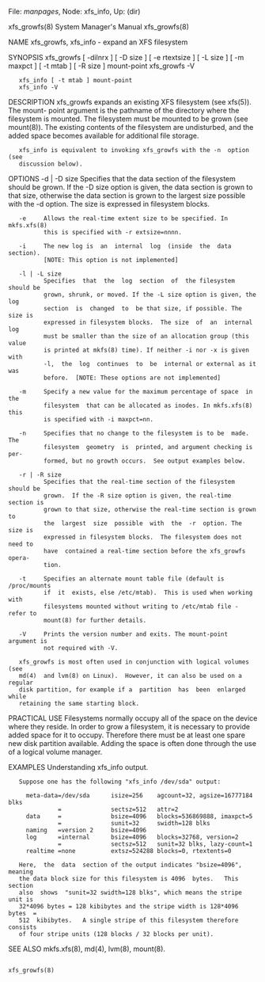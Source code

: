 File: *manpages*,  Node: xfs_info,  Up: (dir)


xfs_growfs(8)               System Manager's Manual              xfs_growfs(8)



NAME
       xfs_growfs, xfs_info - expand an XFS filesystem

SYNOPSIS
       xfs_growfs  [  -dilnrx  ] [ -D size ] [ -e rtextsize ] [ -L size ] [ -m
       maxpct ] [ -t mtab ] [ -R size ] mount-point
       xfs_growfs -V

       xfs_info [ -t mtab ] mount-point
       xfs_info -V

DESCRIPTION
       xfs_growfs expands an existing XFS filesystem (see xfs(5)).  The mount-
       point argument is the pathname of the directory where the filesystem is
       mounted. The filesystem must be mounted to  be  grown  (see  mount(8)).
       The  existing contents of the filesystem are undisturbed, and the added
       space becomes available for additional file storage.

       xfs_info is equivalent to invoking xfs_growfs with the -n  option  (see
       discussion below).

OPTIONS
       -d | -D size
              Specifies  that  the  data  section  of the filesystem should be
              grown. If the -D size option is given, the data section is grown
              to that size, otherwise the data section is grown to the largest
              size possible with the -d  option.  The  size  is  expressed  in
              filesystem blocks.

       -e     Allows the real-time extent size to be specified. In mkfs.xfs(8)
              this is specified with -r extsize=nnnn.

       -i     The new log is  an  internal  log  (inside  the  data  section).
              [NOTE: This option is not implemented]

       -l | -L size
              Specifies  that  the  log  section  of  the filesystem should be
              grown, shrunk, or moved. If the -L size option is given, the log
              section  is  changed  to  be that size, if possible. The size is
              expressed in filesystem blocks.  The size  of  an  internal  log
              must be smaller than the size of an allocation group (this value
              is printed at mkfs(8) time). If neither -i nor -x is given  with
              -l,  the  log  continues  to  be  internal or external as it was
              before.  [NOTE: These options are not implemented]

       -m     Specify a new value for the maximum percentage of space  in  the
              filesystem  that can be allocated as inodes. In mkfs.xfs(8) this
              is specified with -i maxpct=nn.

       -n     Specifies that no change to the filesystem is to be  made.   The
              filesystem  geometry  is  printed, and argument checking is per-
              formed, but no growth occurs.  See output examples below.

       -r | -R size
              Specifies that the real-time section of the filesystem should be
              grown.  If the -R size option is given, the real-time section is
              grown to that size, otherwise the real-time section is grown  to
              the  largest  size  possible  with  the  -r  option. The size is
              expressed in filesystem blocks.  The filesystem does not need to
              have  contained a real-time section before the xfs_growfs opera-
              tion.

       -t     Specifies an alternate mount table file (default is /proc/mounts
              if  it  exists, else /etc/mtab).  This is used when working with
              filesystems mounted without writing to /etc/mtab file - refer to
              mount(8) for further details.

       -V     Prints the version number and exits. The mount-point argument is
              not required with -V.

       xfs_growfs is most often used in conjunction with logical volumes  (see
       md(4)  and lvm(8) on Linux).  However, it can also be used on a regular
       disk partition, for example if a  partition  has  been  enlarged  while
       retaining the same starting block.

PRACTICAL USE
       Filesystems  normally  occupy all of the space on the device where they
       reside. In order to grow a filesystem, it is necessary to provide added
       space  for it to occupy. Therefore there must be at least one spare new
       disk partition available. Adding the space is often  done  through  the
       use of a logical volume manager.

EXAMPLES
       Understanding xfs_info output.

       Suppose one has the following "xfs_info /dev/sda" output:

         meta-data=/dev/sda      isize=256    agcount=32, agsize=16777184 blks
                  =              sectsz=512   attr=2
         data     =              bsize=4096   blocks=536869888, imaxpct=5
                  =              sunit=32     swidth=128 blks
         naming   =version 2     bsize=4096
         log      =internal      bsize=4096   blocks=32768, version=2
                  =              sectsz=512   sunit=32 blks, lazy-count=1
         realtime =none          extsz=524288 blocks=0, rtextents=0

       Here,  the  data  section of the output indicates "bsize=4096", meaning
       the data block size for this filesystem is 4096  bytes.   This  section
       also  shows  "sunit=32 swidth=128 blks", which means the stripe unit is
       32*4096 bytes = 128 kibibytes and the stripe width is 128*4096 bytes  =
       512  kibibytes.   A single stripe of this filesystem therefore consists
       of four stripe units (128 blocks / 32 blocks per unit).

SEE ALSO
       mkfs.xfs(8), md(4), lvm(8), mount(8).



                                                                 xfs_growfs(8)
